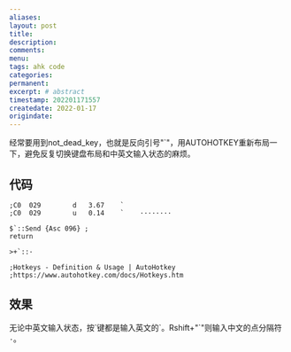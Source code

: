 ```yaml
---
aliases:
layout: post
title:
description:
comments:
menu:
tags: ahk code
categories:
permanent: 
excerpt: # abstract
timestamp: 202201171557
createdate: 2022-01-17
origindate: 
---
```


经常要用到not_dead_key，也就是反向引号"\`"，用AUTOHOTKEY重新布局一下，避免反复切换键盘布局和中英文输入状态的麻烦。

## 代码

```autohotkey
;C0  029	 	d	3.67	`              	
;C0  029	 	u	0.14	`    ········

$`::Send {Asc 096} ;
return 

>+`::·

;Hotkeys - Definition & Usage | AutoHotkey
;https://www.autohotkey.com/docs/Hotkeys.htm

```

## 效果
无论中英文输入状态，按\`键都是输入英文的\`。Rshift+"\`"则输入中文的点分隔符`·`。


